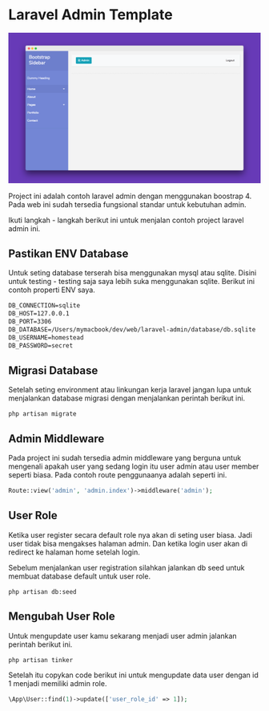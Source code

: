 # Laravel Admin Template
![Laravel Admin Sidebar Template](https://github.com/ar-android/laravel-admin/raw/master/screenshoot.png)

Project ini adalah contoh laravel admin dengan menggunakan boostrap 4. Pada web ini sudah tersedia fungsional standar untuk kebutuhan admin.

Ikuti langkah - langkah berikut ini untuk menjalan contoh project laravel admin ini.

## Pastikan ENV Database
Untuk seting database terserah bisa menggunakan mysql atau sqlite. Disini untuk testing - testing saja saya lebih suka menggunakan sqlite. Berikut ini contoh properti ENV saya.

```
DB_CONNECTION=sqlite
DB_HOST=127.0.0.1
DB_PORT=3306
DB_DATABASE=/Users/mymacbook/dev/web/laravel-admin/database/db.sqlite
DB_USERNAME=homestead
DB_PASSWORD=secret
```

## Migrasi Database
Setelah seting environment atau linkungan kerja laravel jangan lupa untuk menjalankan database migrasi dengan menjalankan perintah berikut ini.

```
php artisan migrate
```

## Admin Middleware
Pada project ini sudah tersedia admin middleware yang berguna untuk  mengenali apakah user yang sedang login itu user admin atau user member seperti biasa. Pada contoh route penggunaanya adalah seperti ini.

```php
Route::view('admin', 'admin.index')->middleware('admin');
```

## User Role
Ketika user register secara default role nya akan di seting user biasa. Jadi user tidak bisa mengakses halaman admin. Dan ketika login user akan di redirect ke halaman home setelah login.

Sebelum menjalankan user registration silahkan jalankan db seed untuk membuat database default untuk user role.

```
php artisan db:seed
```

## Mengubah User Role
Untuk mengupdate user kamu sekarang menjadi user admin jalankan perintah berikut ini.
```
php artisan tinker
```
Setelah itu copykan code berikut ini untuk mengupdate data user dengan id 1 menjadi memiliki admin role.
```php
\App\User::find(1)->update(['user_role_id' => 1]);
```

